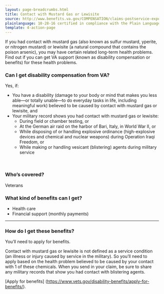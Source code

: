 ```yaml
---
layout: page-breadcrumbs.html
title: Contact with Mustard Gas or Lewisite
source: http://www.benefits.va.gov/COMPENSATION/claims-postservice-exposures-mustard.asp
plainlanguage: 10-28-16 certified in compliance with the Plain Language Act
template: 4-action-page
---
```


If you had contact with mustard gas (also known as sulfur mustard, yperite, or nitrogen mustard) or lewisite (a natural compound that contains the poison arsenic), you may have certain related long-term health problems. Find out if you can get VA support (known as disability compensation or benefits) for these health problems.

<div class="call-out" markdown="1">

### Can I get disability compensation from VA?

Yes, if:

-	You have a disability (damage to your body or mind that makes you less able—or totally unable—to do everyday tasks in life, including meaningful work) believed to be caused by contact with mustard gas or lewisite, and 
- Your military record shows you had contact with mustard gas or lewisite:
    - During field or chamber testing, or
    - At the German air raid on the harbor of Bari, Italy, in World War II, or
    - While disposing of or handling explosive ordinance (high-explosive devices and chemical and nuclear weapons) during Operation Iraqi Freedom, or
    - While making or handling vesicant (blistering) agents during military service


<br>

### Who’s covered?

Veterans

</div>

### What kind of benefits can I get?

- Health care
- Financial support (monthly payments)

-----

### How do I get these benefits?

You’ll need to apply for benefits.

Contact with mustard gas or lewisite is not defined as a service condition (an illness or injury caused by service in the military). So you’ll need to apply based on the health problem believed to be caused by your contact with 1 of these chemicals. When you send in your claim, be sure to share any military records that show you had contact with blistering agents.

[Apply for benefits] (https://www.vets.gov/disability-benefits/apply-for-benefits/).

